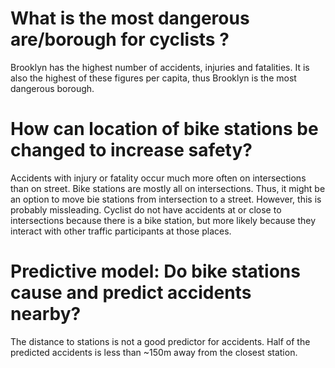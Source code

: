 # What is the most dangerous are/borough for cyclists ?
Brooklyn has the highest number of accidents, injuries and fatalities. It is also the highest of these figures per capita, thus Brooklyn is the most dangerous borough.

# How can location of bike stations be changed to increase safety?
Accidents with injury or fatality occur much more often on intersections than on street. Bike stations are mostly all on intersections. 
Thus, it might be an option to move bie stations from intersection to a street. However, this is probably missleading. Cyclist do not have accidents at or close to intersections because there is a bike station, but more likely because they interact with other traffic participants at those places. 

# Predictive model: Do bike stations cause and predict accidents nearby?
The distance to stations is not a good predictor for accidents. Half of the predicted accidents is less than ~150m away from the closest station. 

